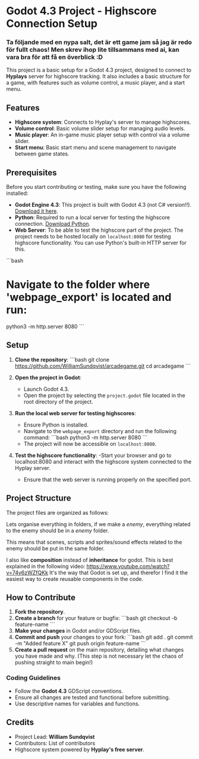
# Godot 4.3 Project - Highscore Connection Setup

### Ta följande med en nypa salt, det är ett game jam så jag är redo för fullt chaos! Men skrev ihop lite tillsammans med ai, kan vara bra för att få en överblick :D

This project is a basic setup for a Godot 4.3 project, designed to connect to **Hyplays** server for highscore tracking. It also includes a basic structure for a game, with features such as volume control, a music player, and a start menu. 

## Features

- **Highscore system**: Connects to Hyplay's server to manage highscores.
- **Volume control**: Basic volume slider setup for managing audio levels.
- **Music player**: An in-game music player setup with control via a volume slider.
- **Start menu**: Basic start menu and scene management to navigate between game states.

## Prerequisites

Before you start contributing or testing, make sure you have the following installed:

- **Godot Engine 4.3**: This project is built with Godot 4.3 (not C# version!!). [Download it here](https://godotengine.org/download).
- **Python**: Required to run a local server for testing the highscore connection. [Download Python](https://www.python.org/downloads/).
- **Web Server**: To be able to test the highscore part of the project. The project needs to be hosted locally on `localhost:8080` for testing highscore functionality. You can use Python's built-in HTTP server for this.

\`\`\`bash
# Navigate to the folder where 'webpage_export' is located and run:
python3 -m http.server 8080
\`\`\`

## Setup

1. **Clone the repository**:
   \`\`\`bash
   git clone https://github.com/WilliamSundqvist/arcadegame.git
   cd arcadegame
   \`\`\`

2. **Open the project in Godot**:
   - Launch Godot 4.3.
   - Open the project by selecting the `project.godot` file located in the root directory of the project.

3. **Run the local web server for testing highscores**:
   - Ensure Python is installed.
   - Navigate to the `webpage_export` directory and run the following command:
     \`\`\`bash
     python3 -m http.server 8080
     \`\`\`
   - The project will now be accessible on `localhost:8080`.

4. **Test the highscore functionality**:
   -Start your browser and go to localhost:8080 and interact with the highscore system connected to the Hyplay server.
   - Ensure that the web server is running properly on the specified port.

## Project Structure

The project files are organized as follows:

Lets organise everything in folders, if we make a *enemy*, everything related to the enemy should be in a *enemy* folder.

This means that scenes, scripts and sprites/sound effects related to the enemy should be put in the same folder.

I also like **composition** instead of **inheritance** for godot. This is best explained in the following video: https://www.youtube.com/watch?v=74y6zWZfQKk
It's the way that Godot is set up, and therefor I find it the easiest way to create reusable components in the code.

## How to Contribute

1. **Fork the repository**.
2. **Create a branch** for your feature or bugfix:
   \`\`\`bash
   git checkout -b feature-name
   \`\`\`
3. **Make your changes** in Godot and/or GDScript files.
4. **Commit and push** your changes to your fork:
   \`\`\`bash
   git add .
   git commit -m "Added feature X"
   git push origin feature-name
   \`\`\`
5. **Create a pull request** on the main repository, detailing what changes you have made and why. (This step is not necessary let the chaos of pushing straight to main begin!)

### Coding Guidelines

- Follow the **Godot 4.3** GDScript conventions.
- Ensure all changes are tested and functional before submitting.
- Use descriptive names for variables and functions.


## Credits

- Project Lead: **William Sundqvist**
- Contributors: List of contributors
- Highscore system powered by **Hyplay's free server**.
